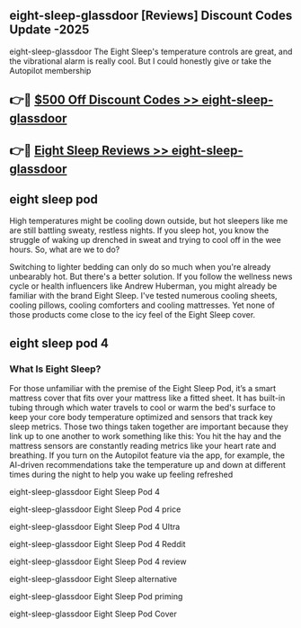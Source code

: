 ## eight-sleep-glassdoor [Reviews​] Discount Codes Update -2025

eight-sleep-glassdoor The Eight Sleep's temperature controls are great, and the vibrational alarm is really cool. But I could honestly give or take the Autopilot membership

## 👉🔴 [$500 Off Discount Codes >> eight-sleep-glassdoor](http://download.freeplayer.one?title=eight-sleep-glassdoor&ref=18-ES)

## 👉🔴 [Eight Sleep Reviews >> eight-sleep-glassdoor](http://download.freeplayer.one?title=eight-sleep-glassdoor&ref=18-ES)

## eight sleep pod

High temperatures might be cooling down outside, but hot sleepers like me are still battling sweaty, restless nights. If you sleep hot, you know the struggle of waking up drenched in sweat and trying to cool off in the wee hours. So, what are we to do?

Switching to lighter bedding can only do so much when you're already unbearably hot. But there's a better solution. If you follow the wellness news cycle or health influencers like Andrew Huberman, you might already be familiar with the brand Eight Sleep. I've tested numerous cooling sheets, cooling pillows, cooling comforters and cooling mattresses. Yet none of those products come close to the icy feel of the Eight Sleep cover.

## eight sleep pod 4

### What Is Eight Sleep?

For those unfamiliar with the premise of the Eight Sleep Pod, it’s a smart mattress cover that fits over your mattress like a fitted sheet. It has built-in tubing through which water travels to cool or warm the bed's surface to keep your core body temperature optimized and sensors that track key sleep metrics. Those two things taken together are important because they link up to one another to work something like this: You hit the hay and the mattress sensors are constantly reading metrics like your heart rate and breathing. If you turn on the Autopilot feature via the app, for example, the AI-driven recommendations take the temperature up and down at different times during the night to help you wake up feeling refreshed

eight-sleep-glassdoor Eight Sleep Pod 4

eight-sleep-glassdoor Eight Sleep Pod 4 price

eight-sleep-glassdoor Eight Sleep Pod 4 Ultra

eight-sleep-glassdoor Eight Sleep Pod 4 Reddit

eight-sleep-glassdoor Eight Sleep Pod 4 review

eight-sleep-glassdoor Eight Sleep alternative

eight-sleep-glassdoor Eight Sleep Pod priming

eight-sleep-glassdoor Eight Sleep Pod Cover